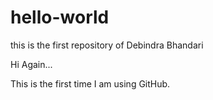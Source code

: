 # hello-world
this is the first repository of Debindra Bhandari

Hi Again...

This is the first time I am using GitHub. 
